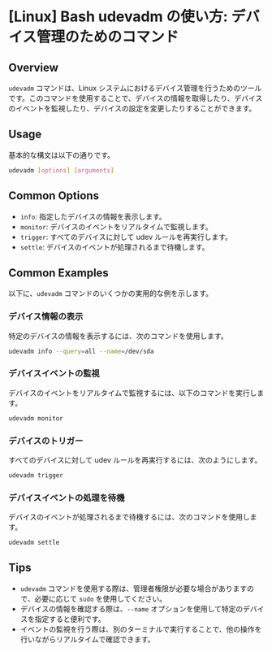 # [Linux] Bash udevadm の使い方: デバイス管理のためのコマンド

## Overview
`udevadm` コマンドは、Linux システムにおけるデバイス管理を行うためのツールです。このコマンドを使用することで、デバイスの情報を取得したり、デバイスのイベントを監視したり、デバイスの設定を変更したりすることができます。

## Usage
基本的な構文は以下の通りです。

```bash
udevadm [options] [arguments]
```

## Common Options
- `info`: 指定したデバイスの情報を表示します。
- `monitor`: デバイスのイベントをリアルタイムで監視します。
- `trigger`: すべてのデバイスに対して udev ルールを再実行します。
- `settle`: デバイスのイベントが処理されるまで待機します。

## Common Examples
以下に、`udevadm` コマンドのいくつかの実用的な例を示します。

### デバイス情報の表示
特定のデバイスの情報を表示するには、次のコマンドを使用します。

```bash
udevadm info --query=all --name=/dev/sda
```

### デバイスイベントの監視
デバイスのイベントをリアルタイムで監視するには、以下のコマンドを実行します。

```bash
udevadm monitor
```

### デバイスのトリガー
すべてのデバイスに対して udev ルールを再実行するには、次のようにします。

```bash
udevadm trigger
```

### デバイスイベントの処理を待機
デバイスのイベントが処理されるまで待機するには、次のコマンドを使用します。

```bash
udevadm settle
```

## Tips
- `udevadm` コマンドを使用する際は、管理者権限が必要な場合がありますので、必要に応じて `sudo` を使用してください。
- デバイスの情報を確認する際は、`--name` オプションを使用して特定のデバイスを指定すると便利です。
- イベントの監視を行う際は、別のターミナルで実行することで、他の操作を行いながらリアルタイムで確認できます。